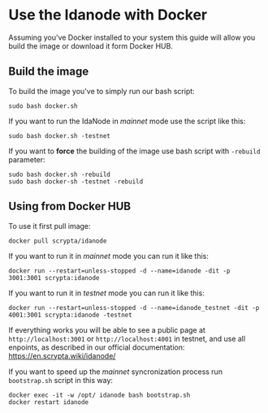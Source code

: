 # Use the Idanode with Docker

Assuming you've Docker installed to your system this guide will allow you build the image or download it form Docker HUB.

## Build the image

To build the image you've to simply run our bash script:

```
sudo bash docker.sh
```

If you want to run the IdaNode in *mainnet* mode use the script like this:

```
sudo bash docker.sh -testnet
```

If you want to **force** the building of the image use bash script with `-rebuild` parameter:
```
sudo bash docker.sh -rebuild
sudo bash docker-sh -testnet -rebuild
```

## Using from Docker HUB
To use it first pull image: 

```
docker pull scrypta/idanode
```

If you want to run it in *mainnet* mode you can run it like this:
```
docker run --restart=unless-stopped -d --name=idanode -dit -p 3001:3001 scrypta:idanode
```

If you want to run it in *testnet* mode you can run it like this:
```
docker run --restart=unless-stopped -d --name=idanode_testnet -dit -p 4001:3001 scrypta:idanode -testnet
```

If everything works you will be able to see a public page at `http://localhost:3001` or `http://localhost:4001` in testnet,  and use all enpoints, as described in our official documentation:
https://en.scrypta.wiki/idanode/

If you want to speed up the *mainnet* syncronization process run `bootstrap.sh` script in this way:
```
docker exec -it -w /opt/ idanode bash bootstrap.sh
docker restart idanode
```
